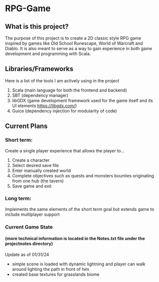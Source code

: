 # RPG-Game

## What is this project?
The purpose of this project is to create a 2D classic style RPG game inspired by games like Old School Runescape, World of Warcraft and Diablo. It is also meant to serve as a way to gain experience in both game development and programming with Scala.

## Libraries/Frameworks
Here is a list of the tools I am actively using in the project
1. Scala (main language for both the frontend and backend)
2. SBT (dependency manager)
3. libGDX (game development framework used for the game itself and its UI elements https://libgdx.com/)
4. Guice (dependency injection for modularity of code)



## Current Plans
### Short term:
Create a single player experience that allows the player to...
1. Create a character
2. Select desired save file
3. Enter manually created world 
4. Complete objectives such as quests and monsters bounties originating from one hub (the tavern)
5. Save game and exit

### Long term: 
Implements the same elements of the short term goal but extends game to include multiplayer support


### Current Game State 
#### (more technical information is located in the Notes.txt file under the projectnotes directory)

Update as of 01/31/24
- simple scene is loaded with dynamic lightning and player can walk around lighting the path in front of him
- created base textures for grasslands biome



